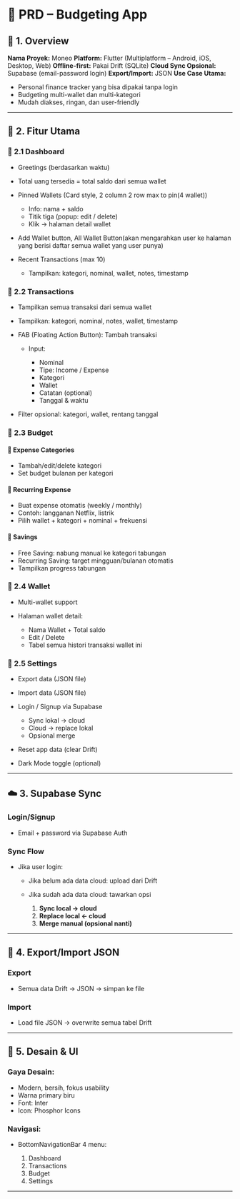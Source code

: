 # 📄 PRD – Budgeting App

## 🧱 1. Overview

**Nama Proyek:** Moneo
**Platform:** Flutter (Multiplatform – Android, iOS, Desktop, Web)
**Offline-first:** Pakai Drift (SQLite)
**Cloud Sync Opsional:** Supabase (email-password login)
**Export/Import:** JSON
**Use Case Utama:**

* Personal finance tracker yang bisa dipakai tanpa login
* Budgeting multi-wallet dan multi-kategori
* Mudah diakses, ringan, dan user-friendly

---

## 📌 2. Fitur Utama

### 🔹 2.1 Dashboard

* Greetings (berdasarkan waktu)
* Total uang tersedia = total saldo dari semua wallet
* Pinned Wallets (Card style, 2 column 2 row max to pin(4 wallet))

  * Info: nama + saldo
  * Titik tiga (popup: edit / delete)
  * Klik → halaman detail wallet
* Add Wallet button, All Wallet Button(akan mengarahkan user ke halaman yang berisi daftar semua wallet yang user punya)
* Recent Transactions (max 10)

  * Tampilkan: kategori, nominal, wallet, notes, timestamp

### 🔹 2.2 Transactions

* Tampilkan semua transaksi dari semua wallet
* Tampilkan: kategori, nominal, notes, wallet, timestamp
* FAB (Floating Action Button): Tambah transaksi

  * Input:

    * Nominal
    * Tipe: Income / Expense
    * Kategori
    * Wallet
    * Catatan (optional)
    * Tanggal & waktu
* Filter opsional: kategori, wallet, rentang tanggal

### 🔹 2.3 Budget

#### 🔸 Expense Categories

* Tambah/edit/delete kategori
* Set budget bulanan per kategori

#### 🔸 Recurring Expense

* Buat expense otomatis (weekly / monthly)
* Contoh: langganan Netflix, listrik
* Pilih wallet + kategori + nominal + frekuensi

#### 🔸 Savings

* Free Saving: nabung manual ke kategori tabungan
* Recurring Saving: target mingguan/bulanan otomatis
* Tampilkan progress tabungan

### 🔹 2.4 Wallet

* Multi-wallet support
* Halaman wallet detail:

  * Nama Wallet + Total saldo
  * Edit / Delete
  * Tabel semua histori transaksi wallet ini

### 🔹 2.5 Settings

* Export data (JSON file)
* Import data (JSON file)
* Login / Signup via Supabase

  * Sync lokal → cloud
  * Cloud → replace lokal
  * Opsional merge
* Reset app data (clear Drift)
* Dark Mode toggle (optional)

---

## ☁️ 3. Supabase Sync

### Login/Signup

* Email + password via Supabase Auth

### Sync Flow

* Jika user login:

  * Jika belum ada data cloud: upload dari Drift
  * Jika sudah ada data cloud: tawarkan opsi

    1. **Sync local → cloud**
    2. **Replace local ← cloud**
    3. **Merge manual (opsional nanti)**

---

## 🔄 4. Export/Import JSON

### Export

* Semua data Drift → JSON → simpan ke file

### Import

* Load file JSON → overwrite semua tabel Drift

---

## 🎨 5. Desain & UI

### Gaya Desain:

* Modern, bersih, fokus usability
* Warna primary biru
* Font: Inter
* Icon: Phosphor Icons

### Navigasi:

* BottomNavigationBar 4 menu:

  1. Dashboard
  2. Transactions
  3. Budget
  4. Settings

---
